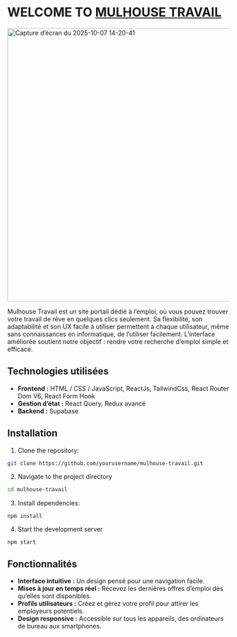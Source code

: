 # WELCOME TO [MULHOUSE TRAVAIL](https://mulhouse-travail.netlify.app/)

<img width="1286" height="618" alt="Capture d’écran du 2025-10-07 14-20-41" src="https://github.com/user-attachments/assets/bf299402-bf88-4b81-bc16-52e7e27e520a" />

Mulhouse Travail est un site portail dédié à l’emploi, où vous pouvez trouver votre travail de rêve en quelques clics seulement. Sa flexibilité, son adaptabilité et son UX facile à utiliser permettent à chaque utilisateur, même sans connaissances en informatique, de l’utiliser facilement. L’interface améliorée soutient notre objectif : rendre votre recherche d’emploi simple et efficace.

## Technologies utilisées
- **Frontend :** HTML / CSS / JavaScript, ReactJs, TailwindCss, React Router Dom V6, React Form Hook
- **Gestion d’état :** React Query, Redux avancé
- **Backend :** Supabase

## Installation
1. Clone the repository:
```sh
git clone https://github.com/yourusername/mulhouse-travail.git
```
2. Navigate to the project directory
 ```sh
cd mulhouse-travail
```
3. Install dependencies:
```
npm install
```
4. Start the development server

``` 
npm start 
```
## Fonctionnalités
- **Interface intuitive :** Un design pensé pour une navigation facile.
- **Mises à jour en temps réel :** Recevez les dernières offres d’emploi dès qu’elles sont disponibles.
- **Profils utilisateurs :** Créez et gérez votre profil pour attirer les employeurs potentiels.
- **Design responsive :** Accessible sur tous les appareils, des ordinateurs de bureau aux smartphones.
